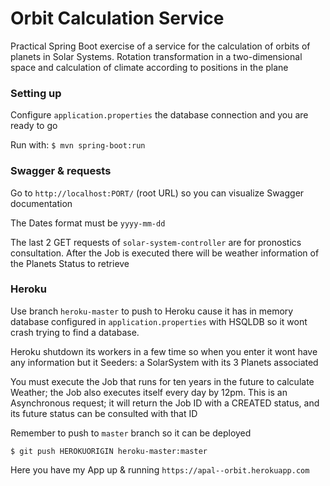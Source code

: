 # Orbit Calculation Service

Practical Spring Boot exercise of a service for the calculation of orbits of planets in Solar Systems. Rotation transformation in a two-dimensional space and calculation of climate according to positions in the plane


### Setting up
Configure `application.properties` the database connection and you are ready to go

Run with: ``$ mvn spring-boot:run``


### Swagger & requests
Go to ``http://localhost:PORT/`` (root URL) so you can visualize Swagger documentation

The Dates format must be `yyyy-mm-dd`

The last 2 GET requests of `solar-system-controller` are for pronostics consultation. After the Job is executed there will be weather information of the Planets Status to retrieve

### Heroku
Use branch ``heroku-master`` to push to Heroku cause it has in memory database configured in `application.properties` with HSQLDB so it wont crash trying to find a database.

Heroku shutdown its workers in a few time so when you enter it wont have any information but it Seeders: a SolarSystem with its 3 Planets associated

You must execute the Job that runs for ten years in the future to calculate Weather; the Job also executes itself every day by 12pm. This is an Asynchronous request; it will return the Job ID with a CREATED status, and its future status can be consulted with that ID

Remember to push to `master` branch so it can be deployed
```
$ git push HEROKUORIGIN heroku-master:master

```

Here you have my App up & running ``https://apal--orbit.herokuapp.com``

